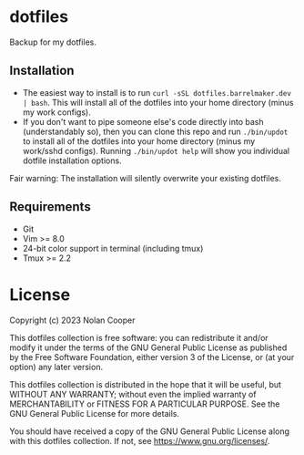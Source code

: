 # dotfiles
Backup for my dotfiles.

## Installation
* The easiest way to install is to run `curl -sSL dotfiles.barrelmaker.dev | bash`. This will install all of the dotfiles into your home directory (minus my work configs).
* If you don't want to pipe someone else's code directly into bash (understandably so), then you can clone this repo and run `./bin/updot` to install all of the dotfiles into your home directory (minus my work/sshd configs). Running `./bin/updot help` will show you individual dotfile installation options.

Fair warning: The installation will silently overwrite your existing dotfiles.

## Requirements
* Git
* Vim >= 8.0
* 24-bit color support in terminal (including tmux)
* Tmux >= 2.2

# License

Copyright (c) 2023 Nolan Cooper

This dotfiles collection is free software: you can redistribute it and/or modify
it under the terms of the GNU General Public License as published by
the Free Software Foundation, either version 3 of the License, or
(at your option) any later version.

This dotfiles collection is distributed in the hope that it will be useful,
but WITHOUT ANY WARRANTY; without even the implied warranty of
MERCHANTABILITY or FITNESS FOR A PARTICULAR PURPOSE.  See the
GNU General Public License for more details.

You should have received a copy of the GNU General Public License
along with this dotfiles collection.  If not, see <https://www.gnu.org/licenses/>.
